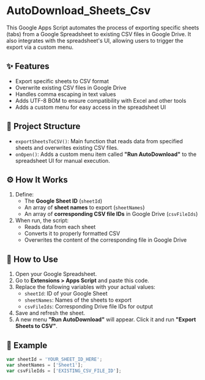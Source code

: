 # AutoDownload_Sheets_Csv

This Google Apps Script automates the process of exporting specific sheets (tabs) from a Google Spreadsheet to existing CSV files in Google Drive. It also integrates with the spreadsheet's UI, allowing users to trigger the export via a custom menu.

## ✨ Features

- Export specific sheets to CSV format
- Overwrite existing CSV files in Google Drive
- Handles comma escaping in text values
- Adds UTF-8 BOM to ensure compatibility with Excel and other tools
- Adds a custom menu for easy access in the spreadsheet UI

## 📂 Project Structure

- `exportSheetsToCSV()`: Main function that reads data from specified sheets and overwrites existing CSV files.
- `onOpen()`: Adds a custom menu item called **"Run AutoDownload"** to the spreadsheet UI for manual execution.

## ⚙️ How It Works

1. Define:
   - The **Google Sheet ID** (`sheetId`)
   - An array of **sheet names** to export (`sheetNames`)
   - An array of **corresponding CSV file IDs** in Google Drive (`csvFileIds`)
2. When run, the script:
   - Reads data from each sheet
   - Converts it to properly formatted CSV
   - Overwrites the content of the corresponding file in Google Drive

## 🚀 How to Use

1. Open your Google Spreadsheet.
2. Go to **Extensions > Apps Script** and paste this code.
3. Replace the following variables with your actual values:
   - `sheetId`: ID of your Google Sheet
   - `sheetNames`: Names of the sheets to export
   - `csvFileIds`: Corresponding Drive file IDs for output
4. Save and refresh the sheet.
5. A new menu **"Run AutoDownload"** will appear. Click it and run **"Export Sheets to CSV"**.

## 🧪 Example

```javascript
var sheetId = 'YOUR_SHEET_ID_HERE';
var sheetNames = ['Sheet1'];
var csvFileIds = ['EXISTING_CSV_FILE_ID'];
